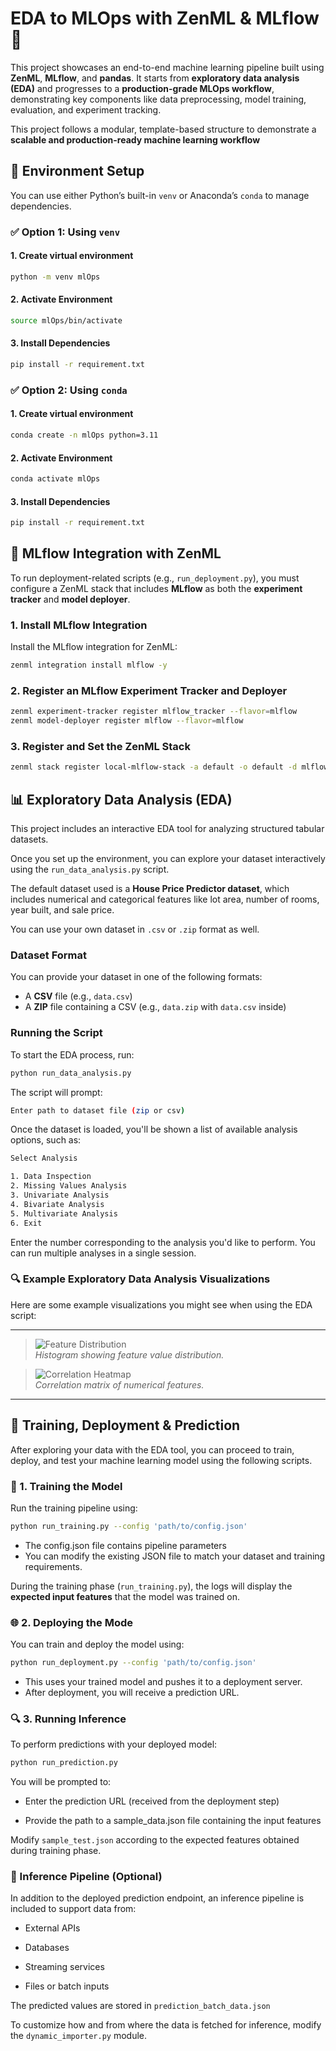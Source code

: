 # EDA to MLOps with ZenML & MLflow 🚀

This project showcases an end-to-end machine learning pipeline built using **ZenML**, **MLflow**, and **pandas**. It starts from **exploratory data analysis (EDA)** and progresses to a **production-grade MLOps workflow**, demonstrating key components like data preprocessing, model training, evaluation, and experiment tracking.

This project follows a modular, template-based structure to demonstrate a **scalable and production-ready machine learning workflow**


## 🔧 Environment Setup

You can use either Python’s built-in `venv` or Anaconda’s `conda` to manage dependencies.


### ✅ Option 1: Using `venv`

#### 1. Create virtual environment
```bash
python -m venv mlOps
```
#### 2. Activate Environment
```bash
source mlOps/bin/activate
```
#### 3. Install Dependencies
```bash
pip install -r requirement.txt
```

### ✅ Option 2: Using `conda`

#### 1. Create virtual environment
```bash
conda create -n mlOps python=3.11
```
#### 2. Activate Environment
```bash
conda activate mlOps
```
#### 3. Install Dependencies
```bash
pip install -r requirement.txt
```

## 🧪 MLflow Integration with ZenML

To run deployment-related scripts (e.g., `run_deployment.py`), you must configure a ZenML stack that includes **MLflow** as both the **experiment tracker** and **model deployer**.

### 1. Install MLflow Integration

Install the MLflow integration for ZenML:

```bash
zenml integration install mlflow -y
```

### 2. Register an MLflow Experiment Tracker and Deployer
```bash
zenml experiment-tracker register mlflow_tracker --flavor=mlflow
zenml model-deployer register mlflow --flavor=mlflow
```

### 3. Register and Set the ZenML Stack
```bash
zenml stack register local-mlflow-stack -a default -o default -d mlflow -e mlflow_tracker --set
```

## 📊 Exploratory Data Analysis (EDA)

This project includes an interactive EDA tool for analyzing structured tabular datasets.

Once you set up the environment, you can explore your dataset interactively using the `run_data_analysis.py` script.
 
The default dataset used is a **House Price Predictor dataset**, which includes numerical and categorical features like lot area, number of rooms, year built, and sale price.

You can use your own dataset in `.csv` or `.zip` format as well.


### Dataset Format

You can provide your dataset in one of the following formats:

- A **CSV** file (e.g., `data.csv`)
- A **ZIP** file containing a CSV (e.g., `data.zip` with `data.csv` inside)

### Running the Script

To start the EDA process, run:

```bash
python run_data_analysis.py
```

The script will prompt:

```bash
Enter path to dataset file (zip or csv)
```
Once the dataset is loaded, you'll be shown a list of available analysis options, such as:

```bash
Select Analysis

1. Data Inspection
2. Missing Values Analysis
3. Univariate Analysis
4. Bivariate Analysis
5. Multivariate Analysis
6. Exit
```
Enter the number corresponding to the analysis you'd like to perform. You can run multiple analyses in a single session.

### 🔍 Example Exploratory Data Analysis Visualizations

Here are some example visualizations you might see when using the EDA script:

---
> ![Feature Distribution](images/univariate.png)  
> *Histogram showing feature value distribution.*

> ![Correlation Heatmap](images/heatmap.png)  
> *Correlation matrix of numerical features.*

---

## 🚀 Training, Deployment & Prediction

After exploring your data with the EDA tool, you can proceed to train, deploy, and test your machine learning model using the following scripts.

### 🧠 1. Training the Model

Run the training pipeline using:

```bash
python run_training.py --config 'path/to/config.json'
```
- The config.json file contains pipeline parameters 
- You can modify the existing JSON file to match your dataset and training requirements.

During the training phase (`run_training.py`), the logs will display the **expected input features** that the model was trained on.

### 🌐 2. Deploying the Mode

You can train and deploy the model using:

```bash
python run_deployment.py --config 'path/to/config.json'
```

- This uses your trained model and pushes it to a deployment server.
- After deployment, you will receive a prediction URL.

### 🔍 3. Running Inference

To perform predictions with your deployed model:

```bash
python run_prediction.py
```

You will be prompted to:

- Enter the prediction URL (received from the deployment step)

- Provide the path to a sample_data.json file containing the input features

Modify `sample_test.json` according to the expected features obtained during training phase.

### 🧩 Inference Pipeline (Optional)

In addition to the deployed prediction endpoint, an inference pipeline is included to support data from:

- External APIs

- Databases

- Streaming services

- Files or batch inputs

The predicted values are stored in `prediction_batch_data.json`

To customize how and from where the data is fetched for inference, modify the `dynamic_importer.py` module.
